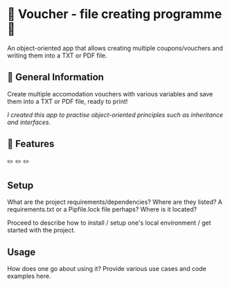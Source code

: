 # :file_folder: Voucher - file creating programme :file_folder:
An object-oriented app that allows creating multiple coupons/vouchers and writing them into a TXT or PDF file.  



## :pencil: General Information

Create multiple accomodation vouchers with various variables and save them into a TXT or PDF file, ready to print!  

*I created this app to practise object-oriented principles such as inheritance and interfaces.*

## :pencil: Features
:pencil2:
:pencil2:
:pencil2:




## Setup
What are the project requirements/dependencies? Where are they listed? A requirements.txt or a Pipfile.lock file perhaps? Where is it located?

Proceed to describe how to install / setup one's local environment / get started with the project.


## Usage
How does one go about using it?
Provide various use cases and code examples here.







